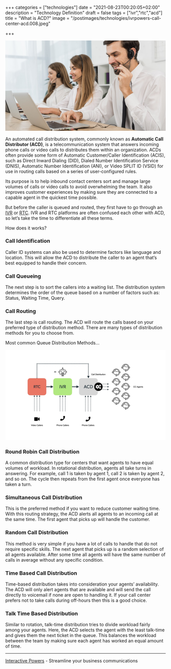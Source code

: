 +++
categories = ["technologies"]
date = "2021-08-23T00:20:05+02:00"
description = "Technology Definition"
draft = false
tags = ["ivr","rtc","acd"]
title = "What is ACD?"
image = "/postimages/technologies/ivrpowers-call-center-acd.008.jpeg"

+++

![Contact Center ACD](/postimages/technologies/ivrpowers-call-center-acd.008.jpeg)

An automated call distribution system, commonly known as **Automatic Call Distributor (ACD)**, is a telecommunication system that answers incoming phone calls or video calls to distributes them within an organization. ACDs often provide some form of Automatic Customer/Caller Identification (ACIS), such as Direct Inward Dialing (DID), Dialed Number Identification Service (DNIS), Automatic Number Identification (ANI), or Video SPLIT ID (VSID) for use in routing calls based on a series of user-configured rules.

Its purpose is to help inbound contact centers sort and manage large volumes of calls or video calls to avoid overwhelming the team. It also improves customer experiences by making sure they are connected to a capable agent in the quickest time possible.

But before the caller is queued and routed, they first have to go through an [IVR](https://blog.ivrpowers.com/post/technologies/what-is-ivr/) or [RTC](https://blog.ivrpowers.com/post/technologies/what-is-rtc/). IVR and RTC platforms are often confused each other with ACD, so let’s take the time to differentiate all these terms.

How does it works?

###	Call Identification
Caller ID systems can also be used to determine factors like language and location. This will allow the ACD to distribute the caller to an agent that’s best equipped to handle their concern.

###	Call Queueing
The next step is to sort the callers into a waiting list. The distribution system determines the order of the queue based on a number of factors such as: Status, Waiting Time, Query. 

###	Call Routing
The last step is call routing. The ACD will route the calls based on your preferred type of distribution method. There are many types of distribution methods for you to choose from. 

Most common Queue Distribution Methods...

![IVR RTC ACD Diagram](/postimages/technologies/ivrpowers-acd.011.jpeg)

###	Round Robin Call Distribution
A common distribution type for centers that want agents to have equal volumes of workload. In rotational distribution, agents all take turns in answering. For example, call 1 is taken by agent 1, call 2 is taken by agent 2, and so on. The cycle then repeats from the first agent once everyone has taken a turn.

###	Simultaneous Call Distribution
This is the preferred method if you want to reduce customer waiting time. With this routing strategy, the ACD alerts all agents to an incoming call at the same time. The first agent that picks up will handle the customer.

###	Random Call Distribution
This method is very simple if you have a lot of calls to handle that do not require specific skills. The next agent that picks up is a random selection of all agents available. After some time all agents will have the same number of calls in average without any specific condition.

###	Time Based Call Distribution
Time-based distribution takes into consideration your agents’ availability. The ACD will only alert agents that are available and will send the call directly to voicemail if none are open to handling it. If your call center prefers not to take calls during off-hours then this is a good choice.

###	Talk Time Based Distribution
Similar to rotation, talk-time distribution tries to divide workload fairly among your agents. Here, the ACD selects the agent with the least talk-time and gives them the next ticket in the queue. This balances the workload between the team by making sure each agent has worked an equal amount of time.

---
[Interactive Powers](http://www.ivrpowers.com/) - Streamline your business communications
